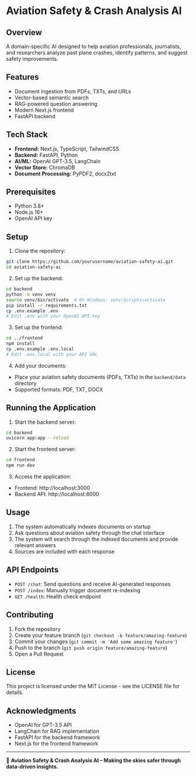 # Aviation Safety & Crash Analysis AI

## Overview

A domain-specific AI designed to help aviation professionals, journalists, and researchers analyze past plane crashes, identify patterns, and suggest safety improvements.

## Features

- Document ingestion from PDFs, TXTs, and URLs
- Vector-based semantic search
- RAG-powered question answering
- Modern Next.js frontend
- FastAPI backend

## Tech Stack

- **Frontend:** Next.js, TypeScript, TailwindCSS
- **Backend:** FastAPI, Python
- **AI/ML:** OpenAI GPT-3.5, LangChain
- **Vector Store:** ChromaDB
- **Document Processing:** PyPDF2, docx2txt

## Prerequisites

- Python 3.8+
- Node.js 16+
- OpenAI API key

## Setup

1. Clone the repository:

```bash
git clone https://github.com/yourusername/aviation-safety-ai.git
cd aviation-safety-ai
```

2. Set up the backend:

```bash
cd backend
python -m venv venv
source venv/bin/activate  # On Windows: venv\Scripts\activate
pip install -r requirements.txt
cp .env.example .env
# Edit .env with your OpenAI API key
```

3. Set up the frontend:

```bash
cd ../frontend
npm install
cp .env.example .env.local
# Edit .env.local with your API URL
```

4. Add your documents:

- Place your aviation safety documents (PDFs, TXTs) in the `backend/data` directory
- Supported formats: PDF, TXT, DOCX

## Running the Application

1. Start the backend server:

```bash
cd backend
uvicorn app:app --reload
```

2. Start the frontend server:

```bash
cd frontend
npm run dev
```

3. Access the application:

- Frontend: http://localhost:3000
- Backend API: http://localhost:8000

## Usage

1. The system automatically indexes documents on startup
2. Ask questions about aviation safety through the chat interface
3. The system will search through the indexed documents and provide relevant answers
4. Sources are included with each response

## API Endpoints

- `POST /chat`: Send questions and receive AI-generated responses
- `POST /index`: Manually trigger document re-indexing
- `GET /health`: Health check endpoint

## Contributing

1. Fork the repository
2. Create your feature branch (`git checkout -b feature/amazing-feature`)
3. Commit your changes (`git commit -m 'Add some amazing feature'`)
4. Push to the branch (`git push origin feature/amazing-feature`)
5. Open a Pull Request

## License

This project is licensed under the MIT License - see the LICENSE file for details.

## Acknowledgments

- OpenAI for GPT-3.5 API
- LangChain for RAG implementation
- FastAPI for the backend framework
- Next.js for the frontend framework

---

🚀 **Aviation Safety & Crash Analysis AI – Making the skies safer through data-driven insights.**
